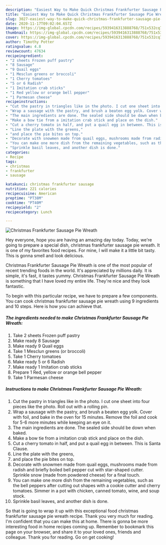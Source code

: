 ```yaml
---
description: "Easiest Way to Make Quick Christmas Frankfurter Sausage Pie Wreath"
title: "Easiest Way to Make Quick Christmas Frankfurter Sausage Pie Wreath"
slug: 3027-easiest-way-to-make-quick-christmas-frankfurter-sausage-pie-wreath
date: 2020-11-17T09:02:04.657Z
image: https://img-global.cpcdn.com/recipes/5939416313888768/751x532cq70/christmas-frankfurter-sausage-pie-wreath-recipe-main-photo.jpg
thumbnail: https://img-global.cpcdn.com/recipes/5939416313888768/751x532cq70/christmas-frankfurter-sausage-pie-wreath-recipe-main-photo.jpg
cover: https://img-global.cpcdn.com/recipes/5939416313888768/751x532cq70/christmas-frankfurter-sausage-pie-wreath-recipe-main-photo.jpg
author: Timothy Potter
ratingvalue: 4.8
reviewcount: 47634
recipeingredient:
- "2 sheets Frozen puff pastry"
- "8 Sausage"
- "9 Quail eggs"
- "1 Mesclun greens or broccoli"
- "1 Cherry tomatoes"
- "5 or 6 Radish"
- "1 Imitation crab sticks"
- "1 Red yellow or orange bell pepper"
- "1 Parmesan cheese"
recipeinstructions:
- "Cut the pastry in triangles like in the photo. I cut one sheet into four pieces like the photo. Roll out with a rolling pin."
- "Wrap a sausage with the pastry, and brush a beaten egg yolk. Cover with foil, and bake in the oven for 15 minutes. Remove the foil and cook for 5-6 more minutes while keeping an eye on it."
- "The main ingredients are done. The sealed side should be down when baked."
- "Make a bow tie from a imitation crab stick and place on the dish."
- "Cut a cherry tomato in half, and put a quail egg in between. This is Santa Clause."
- "Line the plate with the greens,"
- "and place the pie bites on top."
- "Decorate with snowmen made from quail eggs, mushrooms made from radish and briefly boiled bell pepper cut with star-shaped cutter. Sprinkle snow (made from powdered cheese) for a final touch."
- "You can make one more dish from the remaining vegetables, such as the bell peppers after cutting out shapes with a cookie cutter and cherry tomatoes. Simmer in a pot with chicken, canned tomato, wine, and soup stock."
- "Sprinkle basil leaves, and another dish is done."
categories:
- Recipe
tags:
- christmas
- frankfurter
- sausage

katakunci: christmas frankfurter sausage 
nutrition: 221 calories
recipecuisine: American
preptime: "PT38M"
cooktime: "PT40M"
recipeyield: "2"
recipecategory: Lunch

---
```



![Christmas Frankfurter Sausage Pie Wreath](https://img-global.cpcdn.com/recipes/5939416313888768/751x532cq70/christmas-frankfurter-sausage-pie-wreath-recipe-main-photo.jpg)

Hey everyone, hope you are having an amazing day today. Today, we're going to prepare a special dish, christmas frankfurter sausage pie wreath. It is one of my favorites food recipes. For mine, I will make it a little bit tasty. This is gonna smell and look delicious.



Christmas Frankfurter Sausage Pie Wreath is one of the most popular of recent trending foods in the world. It's appreciated by millions daily. It is simple, it's fast, it tastes yummy. Christmas Frankfurter Sausage Pie Wreath is something that I have loved my entire life. They're nice and they look fantastic.


To begin with this particular recipe, we have to prepare a few components. You can cook christmas frankfurter sausage pie wreath using 9 ingredients and 10 steps. Here is how you can achieve that.

<!--inarticleads1-->

##### The ingredients needed to make Christmas Frankfurter Sausage Pie Wreath:

1. Take 2 sheets Frozen puff pastry
1. Make ready 8 Sausage
1. Make ready 9 Quail eggs
1. Take 1 Mesclun greens (or broccoli)
1. Take 1 Cherry tomatoes
1. Make ready 5 or 6 Radish
1. Make ready 1 Imitation crab sticks
1. Prepare 1 Red, yellow or orange bell pepper
1. Take 1 Parmesan cheese




<!--inarticleads2-->

##### Instructions to make Christmas Frankfurter Sausage Pie Wreath:

1. Cut the pastry in triangles like in the photo. I cut one sheet into four pieces like the photo. Roll out with a rolling pin.
1. Wrap a sausage with the pastry, and brush a beaten egg yolk. Cover with foil, and bake in the oven for 15 minutes. Remove the foil and cook for 5-6 more minutes while keeping an eye on it.
1. The main ingredients are done. The sealed side should be down when baked.
1. Make a bow tie from a imitation crab stick and place on the dish.
1. Cut a cherry tomato in half, and put a quail egg in between. This is Santa Clause.
1. Line the plate with the greens,
1. and place the pie bites on top.
1. Decorate with snowmen made from quail eggs, mushrooms made from radish and briefly boiled bell pepper cut with star-shaped cutter. Sprinkle snow (made from powdered cheese) for a final touch.
1. You can make one more dish from the remaining vegetables, such as the bell peppers after cutting out shapes with a cookie cutter and cherry tomatoes. Simmer in a pot with chicken, canned tomato, wine, and soup stock.
1. Sprinkle basil leaves, and another dish is done.




So that is going to wrap it up with this exceptional food christmas frankfurter sausage pie wreath recipe. Thank you very much for reading. I'm confident that you can make this at home. There is gonna be more interesting food in home recipes coming up. Remember to bookmark this page on your browser, and share it to your loved ones, friends and colleague. Thank you for reading. Go on get cooking!
